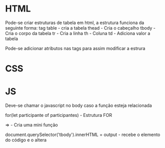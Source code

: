 # HTML
Pode-se criar estruturas de tabela em html, a estrutura funciona da seguinte forma:
tag table - cria a tabela
thead - Cria o cabeçalho
tbody - Cria o corpo da tabela
tr - Cria a linha
th - Coluna
td - Adiciona valor a tabela

Pode-se adicionar atributos nas tags para assim modificar a estrura

# CSS

# JS

Deve-se chamar o javascript no body caso a função esteja relacionada

for(let participante of participantes) - Estrutura FOR

=> - Cria uma mini função

document.querySelector('tbody').innerHTML = output - recebe o elemento do código e o altera